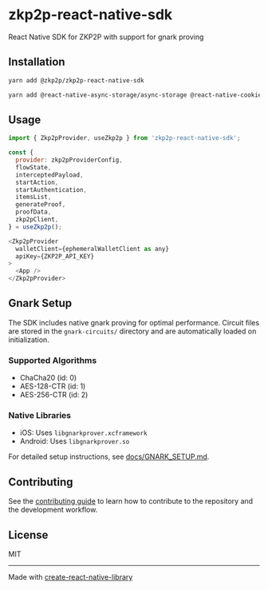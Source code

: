 # zkp2p-react-native-sdk

React Native SDK for ZKP2P with support for gnark proving

## Installation

```sh
yarn add @zkp2p/zkp2p-react-native-sdk

yarn add @react-native-async-storage/async-storage @react-native-cookies/cookies react-native-webview @zkp2p/webview-intercept
```

## Usage

```js
import { Zkp2pProvider, useZkp2p } from 'zkp2p-react-native-sdk';

const {
  provider: zkp2pProviderConfig,
  flowState,
  interceptedPayload,
  startAction,
  startAuthentication,
  itemsList,
  generateProof,
  proofData,
  zkp2pClient,
} = useZkp2p();

<Zkp2pProvider
  walletClient={ephemeralWalletClient as any}
  apiKey={ZKP2P_API_KEY}
>
  <App />
</Zkp2pProvider>
```

## Gnark Setup

The SDK includes native gnark proving for optimal performance. Circuit files are stored in the `gnark-circuits/` directory and are automatically loaded on initialization.

### Supported Algorithms
- ChaCha20 (id: 0)
- AES-128-CTR (id: 1)
- AES-256-CTR (id: 2)

### Native Libraries
- iOS: Uses `libgnarkprover.xcframework`
- Android: Uses `libgnarkprover.so`

For detailed setup instructions, see [docs/GNARK_SETUP.md](docs/GNARK_SETUP.md).

## Contributing

See the [contributing guide](CONTRIBUTING.md) to learn how to contribute to the repository and the development workflow.

## License

MIT

---

Made with [create-react-native-library](https://github.com/callstack/react-native-builder-bob)

